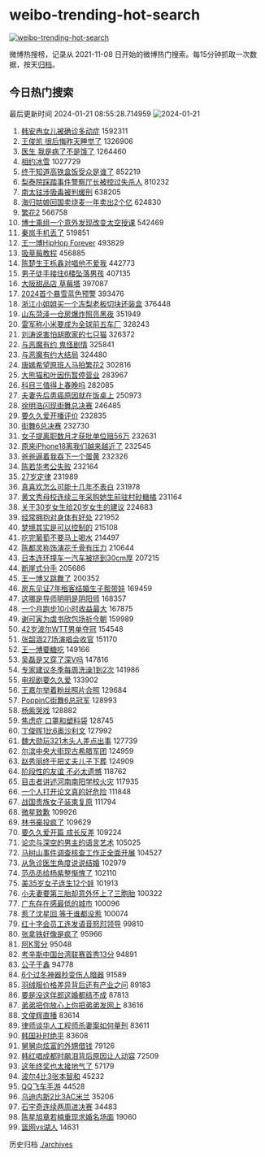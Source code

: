 # weibo-trending-hot-search

[![weibo-trending-hot-search](https://github.com/ameizi/weibo-trending-hot-search/actions/workflows/ci.yml/badge.svg)](https://github.com/ameizi/weibo-trending-hot-search/actions/workflows/ci.yml)

微博热搜榜，记录从 2021-11-08 日开始的微博热门搜索。每15分钟抓取一次数据，按天[归档](./archives)。

## 今日热门搜索

<!-- BEGIN --> 
最后更新时间 2024-01-21 08:55:28.714959 
![2024-01-21](https://imgs-storage.s3.us-east-005.backblazeb2.com/20240121/2024-01-21.png?versionId=4_z8fbbed132d73df8689c40f13_f1109404df3d6101d_d20240121_m005527_c005_v0501016_t0048_u01705798527852) 
1. [韩安冉女儿被确诊多动症](https://s.weibo.com/weibo?q=%23%E9%9F%A9%E5%AE%89%E5%86%89%E5%A5%B3%E5%84%BF%E8%A2%AB%E7%A1%AE%E8%AF%8A%E5%A4%9A%E5%8A%A8%E7%97%87%23&t=31&band_rank=1&Refer=top) 1592311
1. [王俊凯 很后悔昨天睡觉了](https://s.weibo.com/weibo?q=%E7%8E%8B%E4%BF%8A%E5%87%AF%20%E5%BE%88%E5%90%8E%E6%82%94%E6%98%A8%E5%A4%A9%E7%9D%A1%E8%A7%89%E4%BA%86&t=31&band_rank=1&Refer=top) 1326906
1. [医生 我是病了不是饿了](https://s.weibo.com/weibo?q=%E5%8C%BB%E7%94%9F%20%E6%88%91%E6%98%AF%E7%97%85%E4%BA%86%E4%B8%8D%E6%98%AF%E9%A5%BF%E4%BA%86&t=31&band_rank=2&Refer=top) 1264460
1. [相约冰雪](https://s.weibo.com/weibo?q=%23%E7%9B%B8%E7%BA%A6%E5%86%B0%E9%9B%AA%23&t=31&band_rank=3&Refer=top) 1027729
1. [终于知道高铁盒饭受众是谁了](https://s.weibo.com/weibo?q=%23%E7%BB%88%E4%BA%8E%E7%9F%A5%E9%81%93%E9%AB%98%E9%93%81%E7%9B%92%E9%A5%AD%E5%8F%97%E4%BC%97%E6%98%AF%E8%B0%81%E4%BA%86%23&t=31&band_rank=2&Refer=top) 852219
1. [梨泰院踩踏事件警察厅长被控过失杀人](https://s.weibo.com/weibo?q=%23%E6%A2%A8%E6%B3%B0%E9%99%A2%E8%B8%A9%E8%B8%8F%E4%BA%8B%E4%BB%B6%E8%AD%A6%E5%AF%9F%E5%8E%85%E9%95%BF%E8%A2%AB%E6%8E%A7%E8%BF%87%E5%A4%B1%E6%9D%80%E4%BA%BA%23&t=31&band_rank=4&Refer=top) 810232
1. [南太铉涉吸毒被判缓刑](https://s.weibo.com/weibo?q=%23%E5%8D%97%E5%A4%AA%E9%93%89%E6%B6%89%E5%90%B8%E6%AF%92%E8%A2%AB%E5%88%A4%E7%BC%93%E5%88%91%23&t=31&band_rank=7&Refer=top) 638205
1. [海归姑娘回国卖烧麦一年卖出2个亿](https://s.weibo.com/weibo?q=%23%E6%B5%B7%E5%BD%92%E5%A7%91%E5%A8%98%E5%9B%9E%E5%9B%BD%E5%8D%96%E7%83%A7%E9%BA%A6%E4%B8%80%E5%B9%B4%E5%8D%96%E5%87%BA2%E4%B8%AA%E4%BA%BF%23&t=31&band_rank=5&Refer=top) 624830
1. [繁花2](https://s.weibo.com/weibo?q=%E7%B9%81%E8%8A%B12&t=31&band_rank=6&Refer=top) 566758
1. [博士乘组一个意外发现改变太空授课](https://s.weibo.com/weibo?q=%23%E5%8D%9A%E5%A3%AB%E4%B9%98%E7%BB%84%E4%B8%80%E4%B8%AA%E6%84%8F%E5%A4%96%E5%8F%91%E7%8E%B0%E6%94%B9%E5%8F%98%E5%A4%AA%E7%A9%BA%E6%8E%88%E8%AF%BE%23&t=31&band_rank=3&Refer=top) 542469
1. [秦岚手机丢了](https://s.weibo.com/weibo?q=%23%E7%A7%A6%E5%B2%9A%E6%89%8B%E6%9C%BA%E4%B8%A2%E4%BA%86%23&t=31&band_rank=39&Refer=top) 519851
1. [王一博HipHop Forever](https://s.weibo.com/weibo?q=%E7%8E%8B%E4%B8%80%E5%8D%9AHipHop%20Forever&t=31&band_rank=8&Refer=top) 493829
1. [吸草莓教程](https://s.weibo.com/weibo?q=%23%E5%90%B8%E8%8D%89%E8%8E%93%E6%95%99%E7%A8%8B%23&t=31&band_rank=9&Refer=top) 456885
1. [陈楚生王栎鑫对唱他不爱我](https://s.weibo.com/weibo?q=%23%E9%99%88%E6%A5%9A%E7%94%9F%E7%8E%8B%E6%A0%8E%E9%91%AB%E5%AF%B9%E5%94%B1%E4%BB%96%E4%B8%8D%E7%88%B1%E6%88%91%23&t=31&band_rank=10&Refer=top) 442773
1. [男子徒手接住6楼坠落男孩](https://s.weibo.com/weibo?q=%23%E7%94%B7%E5%AD%90%E5%BE%92%E6%89%8B%E6%8E%A5%E4%BD%8F6%E6%A5%BC%E5%9D%A0%E8%90%BD%E7%94%B7%E5%AD%A9%23&t=31&band_rank=11&Refer=top) 407135
1. [大阪甜品店 草莓塔](https://s.weibo.com/weibo?q=%E5%A4%A7%E9%98%AA%E7%94%9C%E5%93%81%E5%BA%97%20%E8%8D%89%E8%8E%93%E5%A1%94&t=31&band_rank=12&Refer=top) 397087
1. [2024首个暴雪蓝色预警](https://s.weibo.com/weibo?q=%232024%E9%A6%96%E4%B8%AA%E6%9A%B4%E9%9B%AA%E8%93%9D%E8%89%B2%E9%A2%84%E8%AD%A6%23&t=31&band_rank=5&Refer=top) 393476
1. [浙江小姐姐买一个冻梨老板切块还装盒](https://s.weibo.com/weibo?q=%23%E6%B5%99%E6%B1%9F%E5%B0%8F%E5%A7%90%E5%A7%90%E4%B9%B0%E4%B8%80%E4%B8%AA%E5%86%BB%E6%A2%A8%E8%80%81%E6%9D%BF%E5%88%87%E5%9D%97%E8%BF%98%E8%A3%85%E7%9B%92%23&t=31&band_rank=7&Refer=top) 376448
1. [山东菏泽一仓房爆炸照亮黑夜](https://s.weibo.com/weibo?q=%23%E5%B1%B1%E4%B8%9C%E8%8F%8F%E6%B3%BD%E4%B8%80%E4%BB%93%E6%88%BF%E7%88%86%E7%82%B8%E7%85%A7%E4%BA%AE%E9%BB%91%E5%A4%9C%23&t=31&band_rank=31&Refer=top) 351949
1. [雷军称小米要成为全球前五车厂](https://s.weibo.com/weibo?q=%23%E9%9B%B7%E5%86%9B%E7%A7%B0%E5%B0%8F%E7%B1%B3%E8%A6%81%E6%88%90%E4%B8%BA%E5%85%A8%E7%90%83%E5%89%8D%E4%BA%94%E8%BD%A6%E5%8E%82%23&t=31&band_rank=13&Refer=top) 328243
1. [刘涛说害怕胡歌家的七只猫](https://s.weibo.com/weibo?q=%23%E5%88%98%E6%B6%9B%E8%AF%B4%E5%AE%B3%E6%80%95%E8%83%A1%E6%AD%8C%E5%AE%B6%E7%9A%84%E4%B8%83%E5%8F%AA%E7%8C%AB%23&t=31&band_rank=34&Refer=top) 326372
1. [与恶魔有约 鬼怪剧情](https://s.weibo.com/weibo?q=%E4%B8%8E%E6%81%B6%E9%AD%94%E6%9C%89%E7%BA%A6%20%E9%AC%BC%E6%80%AA%E5%89%A7%E6%83%85&t=31&band_rank=16&Refer=top) 325841
1. [与恶魔有约大结局](https://s.weibo.com/weibo?q=%23%E4%B8%8E%E6%81%B6%E9%AD%94%E6%9C%89%E7%BA%A6%E5%A4%A7%E7%BB%93%E5%B1%80%23&t=31&band_rank=14&Refer=top) 324480
1. [唐嫣希望原班人马拍繁花2](https://s.weibo.com/weibo?q=%23%E5%94%90%E5%AB%A3%E5%B8%8C%E6%9C%9B%E5%8E%9F%E7%8F%AD%E4%BA%BA%E9%A9%AC%E6%8B%8D%E7%B9%81%E8%8A%B12%23&t=31&band_rank=15&Refer=top) 302816
1. [大熊猫和叶因伤暂停营业](https://s.weibo.com/weibo?q=%23%E5%A4%A7%E7%86%8A%E7%8C%AB%E5%92%8C%E5%8F%B6%E5%9B%A0%E4%BC%A4%E6%9A%82%E5%81%9C%E8%90%A5%E4%B8%9A%23&t=31&band_rank=11&Refer=top) 283967
1. [科目三值得上春晚吗](https://s.weibo.com/weibo?q=%23%E7%A7%91%E7%9B%AE%E4%B8%89%E5%80%BC%E5%BE%97%E4%B8%8A%E6%98%A5%E6%99%9A%E5%90%97%23&t=31&band_rank=12&Refer=top) 282085
1. [夫妻先后患癌原因就在饭桌上](https://s.weibo.com/weibo?q=%23%E5%A4%AB%E5%A6%BB%E5%85%88%E5%90%8E%E6%82%A3%E7%99%8C%E5%8E%9F%E5%9B%A0%E5%B0%B1%E5%9C%A8%E9%A5%AD%E6%A1%8C%E4%B8%8A%23&t=31&band_rank=16&Refer=top) 250973
1. [徐明浩闪现街舞总决赛](https://s.weibo.com/weibo?q=%23%E5%BE%90%E6%98%8E%E6%B5%A9%E9%97%AA%E7%8E%B0%E8%A1%97%E8%88%9E%E6%80%BB%E5%86%B3%E8%B5%9B%23&t=31&band_rank=17&Refer=top) 246485
1. [要久久爱开播评价](https://s.weibo.com/weibo?q=%E8%A6%81%E4%B9%85%E4%B9%85%E7%88%B1%E5%BC%80%E6%92%AD%E8%AF%84%E4%BB%B7&t=31&band_rank=18&Refer=top) 232835
1. [街舞6总决赛](https://s.weibo.com/weibo?q=%23%E8%A1%97%E8%88%9E6%E6%80%BB%E5%86%B3%E8%B5%9B%23&t=31&band_rank=19&Refer=top) 232730
1. [女子提离职数月才获批单位赔56万](https://s.weibo.com/weibo?q=%23%E5%A5%B3%E5%AD%90%E6%8F%90%E7%A6%BB%E8%81%8C%E6%95%B0%E6%9C%88%E6%89%8D%E8%8E%B7%E6%89%B9%E5%8D%95%E4%BD%8D%E8%B5%9456%E4%B8%87%23&t=31&band_rank=20&Refer=top) 232631
1. [原来iPhone18离我们越来越近了](https://s.weibo.com/weibo?q=%23%E5%8E%9F%E6%9D%A5iPhone18%E7%A6%BB%E6%88%91%E4%BB%AC%E8%B6%8A%E6%9D%A5%E8%B6%8A%E8%BF%91%E4%BA%86%23&t=31&band_rank=21&Refer=top) 232545
1. [爸爸逼着我吞下一个蛋黄](https://s.weibo.com/weibo?q=%E7%88%B8%E7%88%B8%E9%80%BC%E7%9D%80%E6%88%91%E5%90%9E%E4%B8%8B%E4%B8%80%E4%B8%AA%E8%9B%8B%E9%BB%84&t=31&band_rank=22&Refer=top) 232326
1. [陈若华考公失败](https://s.weibo.com/weibo?q=%23%E9%99%88%E8%8B%A5%E5%8D%8E%E8%80%83%E5%85%AC%E5%A4%B1%E8%B4%A5%23&t=31&band_rank=23&Refer=top) 232164
1. [27岁定律](https://s.weibo.com/weibo?q=27%E5%B2%81%E5%AE%9A%E5%BE%8B&t=31&band_rank=24&Refer=top) 231989
1. [真喜欢怎么可能十几年不表白](https://s.weibo.com/weibo?q=%E7%9C%9F%E5%96%9C%E6%AC%A2%E6%80%8E%E4%B9%88%E5%8F%AF%E8%83%BD%E5%8D%81%E5%87%A0%E5%B9%B4%E4%B8%8D%E8%A1%A8%E7%99%BD&t=31&band_rank=25&Refer=top) 231978
1. [黄文秀母校连续三年采购她生前驻村砂糖橘](https://s.weibo.com/weibo?q=%23%E9%BB%84%E6%96%87%E7%A7%80%E6%AF%8D%E6%A0%A1%E8%BF%9E%E7%BB%AD%E4%B8%89%E5%B9%B4%E9%87%87%E8%B4%AD%E5%A5%B9%E7%94%9F%E5%89%8D%E9%A9%BB%E6%9D%91%E7%A0%82%E7%B3%96%E6%A9%98%23&t=31&band_rank=40&Refer=top) 231164
1. [关于30岁女生给20岁女生的建议](https://s.weibo.com/weibo?q=%23%E5%85%B3%E4%BA%8E30%E5%B2%81%E5%A5%B3%E7%94%9F%E7%BB%9920%E5%B2%81%E5%A5%B3%E7%94%9F%E7%9A%84%E5%BB%BA%E8%AE%AE%23&t=31&band_rank=26&Refer=top) 224683
1. [经常拥抱对身体有好处](https://s.weibo.com/weibo?q=%23%E7%BB%8F%E5%B8%B8%E6%8B%A5%E6%8A%B1%E5%AF%B9%E8%BA%AB%E4%BD%93%E6%9C%89%E5%A5%BD%E5%A4%84%23&t=31&band_rank=14&Refer=top) 221952
1. [梦境其实是可以控制的](https://s.weibo.com/weibo?q=%E6%A2%A6%E5%A2%83%E5%85%B6%E5%AE%9E%E6%98%AF%E5%8F%AF%E4%BB%A5%E6%8E%A7%E5%88%B6%E7%9A%84&t=31&band_rank=16&Refer=top) 215108
1. [吃完葡萄不要马上喝水](https://s.weibo.com/weibo?q=%E5%90%83%E5%AE%8C%E8%91%A1%E8%90%84%E4%B8%8D%E8%A6%81%E9%A9%AC%E4%B8%8A%E5%96%9D%E6%B0%B4&t=31&band_rank=17&Refer=top) 214497
1. [陈都灵称饰演花千骨有压力](https://s.weibo.com/weibo?q=%23%E9%99%88%E9%83%BD%E7%81%B5%E7%A7%B0%E9%A5%B0%E6%BC%94%E8%8A%B1%E5%8D%83%E9%AA%A8%E6%9C%89%E5%8E%8B%E5%8A%9B%23&t=31&band_rank=15&Refer=top) 210644
1. [日本连环撞车一汽车被挤到30cm厚](https://s.weibo.com/weibo?q=%23%E6%97%A5%E6%9C%AC%E8%BF%9E%E7%8E%AF%E6%92%9E%E8%BD%A6%E4%B8%80%E6%B1%BD%E8%BD%A6%E8%A2%AB%E6%8C%A4%E5%88%B030cm%E5%8E%9A%23&t=31&band_rank=27&Refer=top) 207215
1. [断崖式分手](https://s.weibo.com/weibo?q=%E6%96%AD%E5%B4%96%E5%BC%8F%E5%88%86%E6%89%8B&t=31&band_rank=28&Refer=top) 205686
1. [王一博又跳舞了](https://s.weibo.com/weibo?q=%E7%8E%8B%E4%B8%80%E5%8D%9A%E5%8F%88%E8%B7%B3%E8%88%9E%E4%BA%86&t=31&band_rank=12&Refer=top) 200352
1. [房东见证7年租客结婚生子帮带娃](https://s.weibo.com/weibo?q=%23%E6%88%BF%E4%B8%9C%E8%A7%81%E8%AF%817%E5%B9%B4%E7%A7%9F%E5%AE%A2%E7%BB%93%E5%A9%9A%E7%94%9F%E5%AD%90%E5%B8%AE%E5%B8%A6%E5%A8%83%23&t=31&band_rank=29&Refer=top) 169459
1. [这哪是导师明明是阴阳师](https://s.weibo.com/weibo?q=%E8%BF%99%E5%93%AA%E6%98%AF%E5%AF%BC%E5%B8%88%E6%98%8E%E6%98%8E%E6%98%AF%E9%98%B4%E9%98%B3%E5%B8%88&t=31&band_rank=30&Refer=top) 168357
1. [一个月跑步10小时收益最大](https://s.weibo.com/weibo?q=%E4%B8%80%E4%B8%AA%E6%9C%88%E8%B7%91%E6%AD%A510%E5%B0%8F%E6%97%B6%E6%94%B6%E7%9B%8A%E6%9C%80%E5%A4%A7&t=31&band_rank=21&Refer=top) 167875
1. [谢可寅为虞书欣包场祈今朝](https://s.weibo.com/weibo?q=%23%E8%B0%A2%E5%8F%AF%E5%AF%85%E4%B8%BA%E8%99%9E%E4%B9%A6%E6%AC%A3%E5%8C%85%E5%9C%BA%E7%A5%88%E4%BB%8A%E6%9C%9D%23&t=31&band_rank=35&Refer=top) 159989
1. [42岁波尔WTT男单夺冠](https://s.weibo.com/weibo?q=%2342%E5%B2%81%E6%B3%A2%E5%B0%94WTT%E7%94%B7%E5%8D%95%E5%A4%BA%E5%86%A0%23&t=31&band_rank=30&Refer=top) 154548
1. [张韶涵27场演唱会收官](https://s.weibo.com/weibo?q=%23%E5%BC%A0%E9%9F%B6%E6%B6%B527%E5%9C%BA%E6%BC%94%E5%94%B1%E4%BC%9A%E6%94%B6%E5%AE%98%23&t=31&band_rank=31&Refer=top) 151170
1. [王一博要糖吃](https://s.weibo.com/weibo?q=%23%E7%8E%8B%E4%B8%80%E5%8D%9A%E8%A6%81%E7%B3%96%E5%90%83%23&t=31&band_rank=24&Refer=top) 149166
1. [吴磊是又穿了深V吗](https://s.weibo.com/weibo?q=%23%E5%90%B4%E7%A3%8A%E6%98%AF%E5%8F%88%E7%A9%BF%E4%BA%86%E6%B7%B1V%E5%90%97%23&t=31&band_rank=32&Refer=top) 147816
1. [专家建议冬季每周洗澡1到2次](https://s.weibo.com/weibo?q=%23%E4%B8%93%E5%AE%B6%E5%BB%BA%E8%AE%AE%E5%86%AC%E5%AD%A3%E6%AF%8F%E5%91%A8%E6%B4%97%E6%BE%A11%E5%88%B02%E6%AC%A1%23&t=31&band_rank=26&Refer=top) 141986
1. [电视剧要久久爱](https://s.weibo.com/weibo?q=%E7%94%B5%E8%A7%86%E5%89%A7%E8%A6%81%E4%B9%85%E4%B9%85%E7%88%B1&t=31&band_rank=33&Refer=top) 133902
1. [王嘉尔举着粉丝照片合照](https://s.weibo.com/weibo?q=%23%E7%8E%8B%E5%98%89%E5%B0%94%E4%B8%BE%E7%9D%80%E7%B2%89%E4%B8%9D%E7%85%A7%E7%89%87%E5%90%88%E7%85%A7%23&t=31&band_rank=10&Refer=top) 129684
1. [PoppinC街舞6总冠军](https://s.weibo.com/weibo?q=%23PoppinC%E8%A1%97%E8%88%9E6%E6%80%BB%E5%86%A0%E5%86%9B%23&t=31&band_rank=29&Refer=top) 128993
1. [杨紫哭戏](https://s.weibo.com/weibo?q=%E6%9D%A8%E7%B4%AB%E5%93%AD%E6%88%8F&t=31&band_rank=30&Refer=top) 128882
1. [焦虑症 口罩和塑料袋](https://s.weibo.com/weibo?q=%E7%84%A6%E8%99%91%E7%97%87%20%E5%8F%A3%E7%BD%A9%E5%92%8C%E5%A1%91%E6%96%99%E8%A2%8B&t=31&band_rank=31&Refer=top) 128745
1. [丁俊晖1比6奥沙利文](https://s.weibo.com/weibo?q=%23%E4%B8%81%E4%BF%8A%E6%99%961%E6%AF%946%E5%A5%A5%E6%B2%99%E5%88%A9%E6%96%87%23&t=31&band_rank=32&Refer=top) 127992
1. [魏大勋玩321木头人差点出事](https://s.weibo.com/weibo?q=%23%E9%AD%8F%E5%A4%A7%E5%8B%8B%E7%8E%A9321%E6%9C%A8%E5%A4%B4%E4%BA%BA%E5%B7%AE%E7%82%B9%E5%87%BA%E4%BA%8B%23&t=31&band_rank=45&Refer=top) 127739
1. [尔滨中央大街现古希腊军团](https://s.weibo.com/weibo?q=%23%E5%B0%94%E6%BB%A8%E4%B8%AD%E5%A4%AE%E5%A4%A7%E8%A1%97%E7%8E%B0%E5%8F%A4%E5%B8%8C%E8%85%8A%E5%86%9B%E5%9B%A2%23&t=31&band_rank=33&Refer=top) 124959
1. [赵秀丽终于把丈夫儿子下葬](https://s.weibo.com/weibo?q=%23%E8%B5%B5%E7%A7%80%E4%B8%BD%E7%BB%88%E4%BA%8E%E6%8A%8A%E4%B8%88%E5%A4%AB%E5%84%BF%E5%AD%90%E4%B8%8B%E8%91%AC%23&t=31&band_rank=34&Refer=top) 124909
1. [阶段性的友谊 不必太遗憾](https://s.weibo.com/weibo?q=%E9%98%B6%E6%AE%B5%E6%80%A7%E7%9A%84%E5%8F%8B%E8%B0%8A%20%E4%B8%8D%E5%BF%85%E5%A4%AA%E9%81%97%E6%86%BE&t=31&band_rank=37&Refer=top) 118762
1. [目击者讲述河南南阳学校火灾](https://s.weibo.com/weibo?q=%23%E7%9B%AE%E5%87%BB%E8%80%85%E8%AE%B2%E8%BF%B0%E6%B2%B3%E5%8D%97%E5%8D%97%E9%98%B3%E5%AD%A6%E6%A0%A1%E7%81%AB%E7%81%BE%23&t=31&band_rank=35&Refer=top) 117935
1. [一个人打开论文真的好危险](https://s.weibo.com/weibo?q=%E4%B8%80%E4%B8%AA%E4%BA%BA%E6%89%93%E5%BC%80%E8%AE%BA%E6%96%87%E7%9C%9F%E7%9A%84%E5%A5%BD%E5%8D%B1%E9%99%A9&t=31&band_rank=39&Refer=top) 111848
1. [战国贵族女子装束复原](https://s.weibo.com/weibo?q=%E6%88%98%E5%9B%BD%E8%B4%B5%E6%97%8F%E5%A5%B3%E5%AD%90%E8%A3%85%E6%9D%9F%E5%A4%8D%E5%8E%9F&t=31&band_rank=36&Refer=top) 111794
1. [微星致歉](https://s.weibo.com/weibo?q=%23%E5%BE%AE%E6%98%9F%E8%87%B4%E6%AD%89%23&t=31&band_rank=19&Refer=top) 109926
1. [林书豪投疯了](https://s.weibo.com/weibo?q=%23%E6%9E%97%E4%B9%A6%E8%B1%AA%E6%8A%95%E7%96%AF%E4%BA%86%23&t=31&band_rank=40&Refer=top) 109629
1. [要久久爱开篇 成长反差](https://s.weibo.com/weibo?q=%E8%A6%81%E4%B9%85%E4%B9%85%E7%88%B1%E5%BC%80%E7%AF%87%20%E6%88%90%E9%95%BF%E5%8F%8D%E5%B7%AE&t=31&band_rank=41&Refer=top) 109224
1. [论恋与深空的男主的语言艺术](https://s.weibo.com/weibo?q=%23%E8%AE%BA%E6%81%8B%E4%B8%8E%E6%B7%B1%E7%A9%BA%E7%9A%84%E7%94%B7%E4%B8%BB%E7%9A%84%E8%AF%AD%E8%A8%80%E8%89%BA%E6%9C%AF%23&t=31&band_rank=37&Refer=top) 105025
1. [马树山事件调查核查工作正全面开展](https://s.weibo.com/weibo?q=%23%E9%A9%AC%E6%A0%91%E5%B1%B1%E4%BA%8B%E4%BB%B6%E8%B0%83%E6%9F%A5%E6%A0%B8%E6%9F%A5%E5%B7%A5%E4%BD%9C%E6%AD%A3%E5%85%A8%E9%9D%A2%E5%BC%80%E5%B1%95%23&t=31&band_rank=50&Refer=top) 104527
1. [从急诊医生角度说说结婚](https://s.weibo.com/weibo?q=%E4%BB%8E%E6%80%A5%E8%AF%8A%E5%8C%BB%E7%94%9F%E8%A7%92%E5%BA%A6%E8%AF%B4%E8%AF%B4%E7%BB%93%E5%A9%9A&t=31&band_rank=43&Refer=top) 102979
1. [范丞丞给杨紫整惭愧了](https://s.weibo.com/weibo?q=%23%E8%8C%83%E4%B8%9E%E4%B8%9E%E7%BB%99%E6%9D%A8%E7%B4%AB%E6%95%B4%E6%83%AD%E6%84%A7%E4%BA%86%23&t=31&band_rank=38&Refer=top) 102110
1. [美35岁女子连生12个娃](https://s.weibo.com/weibo?q=%23%E7%BE%8E35%E5%B2%81%E5%A5%B3%E5%AD%90%E8%BF%9E%E7%94%9F12%E4%B8%AA%E5%A8%83%23&t=31&band_rank=44&Refer=top) 101913
1. [小夫妻要第三胎却意外怀上了三胞胎](https://s.weibo.com/weibo?q=%23%E5%B0%8F%E5%A4%AB%E5%A6%BB%E8%A6%81%E7%AC%AC%E4%B8%89%E8%83%8E%E5%8D%B4%E6%84%8F%E5%A4%96%E6%80%80%E4%B8%8A%E4%BA%86%E4%B8%89%E8%83%9E%E8%83%8E%23&t=31&band_rank=40&Refer=top) 100322
1. [广东存在感最低的城市](https://s.weibo.com/weibo?q=%23%E5%B9%BF%E4%B8%9C%E5%AD%98%E5%9C%A8%E6%84%9F%E6%9C%80%E4%BD%8E%E7%9A%84%E5%9F%8E%E5%B8%82%23&t=31&band_rank=41&Refer=top) 100096
1. [惹了沈星回 等于谁都没惹](https://s.weibo.com/weibo?q=%E6%83%B9%E4%BA%86%E6%B2%88%E6%98%9F%E5%9B%9E%20%E7%AD%89%E4%BA%8E%E8%B0%81%E9%83%BD%E6%B2%A1%E6%83%B9&t=31&band_rank=42&Refer=top) 100074
1. [红十字会员工连发语音怒怼领导](https://s.weibo.com/weibo?q=%23%E7%BA%A2%E5%8D%81%E5%AD%97%E4%BC%9A%E5%91%98%E5%B7%A5%E8%BF%9E%E5%8F%91%E8%AF%AD%E9%9F%B3%E6%80%92%E6%80%BC%E9%A2%86%E5%AF%BC%23&t=31&band_rank=46&Refer=top) 99810
1. [张拿铁好像是疯了](https://s.weibo.com/weibo?q=%E5%BC%A0%E6%8B%BF%E9%93%81%E5%A5%BD%E5%83%8F%E6%98%AF%E7%96%AF%E4%BA%86&t=31&band_rank=43&Refer=top) 95966
1. [阿K零分](https://s.weibo.com/weibo?q=%23%E9%98%BFK%E9%9B%B6%E5%88%86%23&t=31&band_rank=44&Refer=top) 95048
1. [考辛斯中国台湾联赛首秀13分](https://s.weibo.com/weibo?q=%23%E8%80%83%E8%BE%9B%E6%96%AF%E4%B8%AD%E5%9B%BD%E5%8F%B0%E6%B9%BE%E8%81%94%E8%B5%9B%E9%A6%96%E7%A7%8013%E5%88%86%23&t=31&band_rank=50&Refer=top) 94891
1. [公子于鑫](https://s.weibo.com/weibo?q=%23%E5%85%AC%E5%AD%90%E4%BA%8E%E9%91%AB%23&t=31&band_rank=45&Refer=top) 94778
1. [6个过冬神器秒变伤人暗器](https://s.weibo.com/weibo?q=%236%E4%B8%AA%E8%BF%87%E5%86%AC%E7%A5%9E%E5%99%A8%E7%A7%92%E5%8F%98%E4%BC%A4%E4%BA%BA%E6%9A%97%E5%99%A8%23&t=31&band_rank=46&Refer=top) 91589
1. [羽绒服价格差异背后还有产业之问](https://s.weibo.com/weibo?q=%23%E7%BE%BD%E7%BB%92%E6%9C%8D%E4%BB%B7%E6%A0%BC%E5%B7%AE%E5%BC%82%E8%83%8C%E5%90%8E%E8%BF%98%E6%9C%89%E4%BA%A7%E4%B8%9A%E4%B9%8B%E9%97%AE%23&t=31&band_rank=48&Refer=top) 89183
1. [要是没这伴郎这婚都结不成](https://s.weibo.com/weibo?q=%23%E8%A6%81%E6%98%AF%E6%B2%A1%E8%BF%99%E4%BC%B4%E9%83%8E%E8%BF%99%E5%A9%9A%E9%83%BD%E7%BB%93%E4%B8%8D%E6%88%90%23&t=31&band_rank=50&Refer=top) 87813
1. [弟弟把你放心上你把弟弟发网上](https://s.weibo.com/weibo?q=%23%E5%BC%9F%E5%BC%9F%E6%8A%8A%E4%BD%A0%E6%94%BE%E5%BF%83%E4%B8%8A%E4%BD%A0%E6%8A%8A%E5%BC%9F%E5%BC%9F%E5%8F%91%E7%BD%91%E4%B8%8A%23&t=31&band_rank=47&Refer=top) 83616
1. [文俊辉直播](https://s.weibo.com/weibo?q=%E6%96%87%E4%BF%8A%E8%BE%89%E7%9B%B4%E6%92%AD&t=31&band_rank=48&Refer=top) 83614
1. [律师谈华人工程师杀妻案如何量刑](https://s.weibo.com/weibo?q=%23%E5%BE%8B%E5%B8%88%E8%B0%88%E5%8D%8E%E4%BA%BA%E5%B7%A5%E7%A8%8B%E5%B8%88%E6%9D%80%E5%A6%BB%E6%A1%88%E5%A6%82%E4%BD%95%E9%87%8F%E5%88%91%23&t=31&band_rank=49&Refer=top) 83611
1. [韩国补时绝平](https://s.weibo.com/weibo?q=%23%E9%9F%A9%E5%9B%BD%E8%A1%A5%E6%97%B6%E7%BB%9D%E5%B9%B3%23&t=31&band_rank=50&Refer=top) 83608
1. [舅舅向炫富的外甥借钱](https://s.weibo.com/weibo?q=%E8%88%85%E8%88%85%E5%90%91%E7%82%AB%E5%AF%8C%E7%9A%84%E5%A4%96%E7%94%A5%E5%80%9F%E9%92%B1&t=31&band_rank=48&Refer=top) 79126
1. [韩红唱成都时飙泪背后原因让人动容](https://s.weibo.com/weibo?q=%23%E9%9F%A9%E7%BA%A2%E5%94%B1%E6%88%90%E9%83%BD%E6%97%B6%E9%A3%99%E6%B3%AA%E8%83%8C%E5%90%8E%E5%8E%9F%E5%9B%A0%E8%AE%A9%E4%BA%BA%E5%8A%A8%E5%AE%B9%23&t=31&band_rank=39&Refer=top) 72509
1. [这年终奖也太接地气了](https://s.weibo.com/weibo?q=%23%E8%BF%99%E5%B9%B4%E7%BB%88%E5%A5%96%E4%B9%9F%E5%A4%AA%E6%8E%A5%E5%9C%B0%E6%B0%94%E4%BA%86%23&t=31&band_rank=49&Refer=top) 57179
1. [波尔4比3张本智和](https://s.weibo.com/weibo?q=%23%E6%B3%A2%E5%B0%944%E6%AF%943%E5%BC%A0%E6%9C%AC%E6%99%BA%E5%92%8C%23&t=31&band_rank=40&Refer=top) 45232
1. [QQ飞车手游](https://s.weibo.com/weibo?q=%23QQ%E9%A3%9E%E8%BD%A6%E6%89%8B%E6%B8%B8%23&t=31&band_rank=39&Refer=top) 44528
1. [乌迪内斯2比3AC米兰](https://s.weibo.com/weibo?q=%23%E4%B9%8C%E8%BF%AA%E5%86%85%E6%96%AF2%E6%AF%943AC%E7%B1%B3%E5%85%B0%23&t=31&band_rank=46&Refer=top) 35206
1. [石宇奇连续两周进决赛](https://s.weibo.com/weibo?q=%23%E7%9F%B3%E5%AE%87%E5%A5%87%E8%BF%9E%E7%BB%AD%E4%B8%A4%E5%91%A8%E8%BF%9B%E5%86%B3%E8%B5%9B%23&t=31&band_rank=40&Refer=top) 34483
1. [陈星旭章若楠重现求婚名场面](https://s.weibo.com/weibo?q=%23%E9%99%88%E6%98%9F%E6%97%AD%E7%AB%A0%E8%8B%A5%E6%A5%A0%E9%87%8D%E7%8E%B0%E6%B1%82%E5%A9%9A%E5%90%8D%E5%9C%BA%E9%9D%A2%23&t=31&band_rank=46&Refer=top) 19060
1. [篮网vs湖人](https://s.weibo.com/weibo?q=%23%E7%AF%AE%E7%BD%91vs%E6%B9%96%E4%BA%BA%23&t=31&band_rank=49&Refer=top) 14631
<!-- END -->

历史归档 [./archives](./archives)

